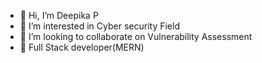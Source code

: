 - 👋 Hi, I’m Deepika P
- 👀 I’m interested in Cyber security Field
- 💞️ I’m looking to collaborate on Vulnerability Assessment 
- 💞️ Full Stack developer(MERN)

<!---
deepz0118/deepz0118 is a ✨ special ✨ repository because its `README.md` (this file) appears on your GitHub profile.
You can click the Preview link to take a look at your changes.
--->
